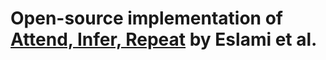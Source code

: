 # Open-source implementation of [Attend, Infer, Repeat](https://arxiv.org/abs/1603.08575) by Eslami et al.
